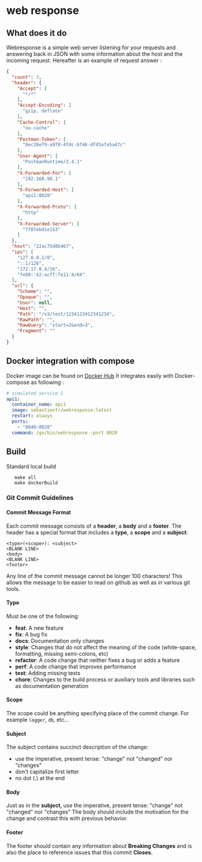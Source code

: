 # web response

## What does it do

Webresponse is a simple web server listening for your requests and answering back in JSON with some information 
about the host and the incoming request. Hereafter is an example of request answer :

```json
{
  "count": 3,
  "header": {
    "Accept": [
      "*/*"
    ],
    "Accept-Encoding": [
      "gzip, deflate"
    ],
    "Cache-Control": [
      "no-cache"
    ],
    "Postman-Token": [
      "8ec38e79-a970-4fdc-bf46-df45afa5a47c"
    ],
    "User-Agent": [
      "PostmanRuntime/2.4.1"
    ],
    "X-Forwarded-For": [
      "192.168.99.1"
    ],
    "X-Forwarded-Host": [
      "api1:8020"
    ],
    "X-Forwarded-Proto": [
      "http"
    ],
    "X-Forwarded-Server": [
      "7f07ebd1e153"
    ]
  },
  "host": "22ac75d0b467",
  "ips": [
    "127.0.0.1/8",
    "::1/128",
    "172.17.0.4/16",
    "fe80::42:acff:fe11:4/64"
  ],
  "url": {
    "Scheme": "",
    "Opaque": "",
    "User": null,
    "Host": "",
    "Path": "/v3/test/1234123412341234",
    "RawPath": "",
    "RawQuery": "start=2&end=3",
    "Fragment": ""
  }
}
```

## Docker integration with compose

Docker image can be found on [Docker Hub](https://hub.docker.com/r/sebastienfr/webresponse)
It integrates easily with Docker-compose as following :

```yaml
# simulated service 1
api1:
  container_name: api1
  image: sebastienfr/webresponse:latest
  restart: always
  ports:
    - "8040:8020"
  command: /go/bin/webresponse -port 8020
```

## Build

Standard local build

```shell
   make all
   make dockerBuild
```

### Git Commit Guidelines

#### Commit Message Format
Each commit message consists of a **header**, a **body** and a **footer**.  The header has a special
format that includes a **type**, a **scope** and a **subject**:

```
<type>(<scope>): <subject>
<BLANK LINE>
<body>
<BLANK LINE>
<footer>
```

Any line of the commit message cannot be longer 100 characters! This allows the message to be easier
to read on github as well as in various git tools.

#### Type
Must be one of the following:

* **feat**: A new feature
* **fix**: A bug fix
* **docs**: Documentation only changes
* **style**: Changes that do not affect the meaning of the code (white-space, formatting, missing semi-colons, etc)
* **refactor**: A code change that neither fixes a bug or adds a feature
* **perf**: A code change that improves performance
* **test**: Adding missing tests
* **chore**: Changes to the build process or auxiliary tools and libraries such as documentation
  generation

#### Scope
The scope could be anything specifying place of the commit change. For example `logger`, `db`, etc...

#### Subject
The subject contains succinct description of the change:

* use the imperative, present tense: "change" not "changed" nor "changes"
* don't capitalize first letter
* no dot (.) at the end

#### Body
Just as in the **subject**, use the imperative, present tense: "change" not "changed" nor "changes"
The body should include the motivation for the change and contrast this with previous behavior.

#### Footer
The footer should contain any information about **Breaking Changes** and is also the place to
reference issues that this commit **Closes**.
